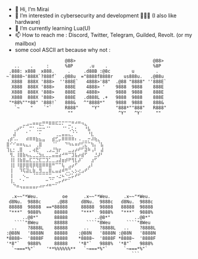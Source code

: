 - 👋 Hi, I’m Mirai
- 👀 I’m interested in cybersecurity and development 👨🏻‍💻 (I also like hardware)
- 🌱 I’m currently learning Lua(U)
- 📫 How to reach me : Discord, Twitter, Telegram, Guilded, Revolt. (or my mailbox)
- some cool ASCII art because why not :

```                      .                                .    
                      @88>                             @88>  
   ..    .     :      %8P      .u    .                 %8P   
 .888: x888  x888.     .     .d88B :@8c        u        .    
~`8888~'888X`?888f`  .@88u  ="8888f8888r    us888u.   .@88u  
  X888  888X '888>  ''888E`   4888>'88"  .@88 "8888" ''888E` 
  X888  888X '888>    888E    4888> '    9888  9888    888E  
  X888  888X '888>    888E    4888>      9888  9888    888E  
  X888  888X '888>    888E   .d888L .+   9888  9888    888E  
 "*88%""*88" '888!`   888&   ^"8888*"    9888  9888    888&  
   `~    "    `"`     R888"     "Y"      "888*""888"   R888" 
                       ""                 ^Y"   ^Y'     ""   
                                                             
⠀⠀⠀⠀⠀⣀⣠⠤⠶⠶⣖⡛⠛⠿⠿⠯⠭⠍⠉⣉⠛⠚⠛⠲⣄⠀⠀⠀⠀⠀
⠀⠀⢀⡴⠋⠁⠀⡉⠁⢐⣒⠒⠈⠁⠀⠀⠀⠈⠁⢂⢅⡂⠀⠀⠘⣧⠀⠀⠀⠀
⠀⠀⣼⠀⠀⠀⠁⠀⠀⠀⠂⠀⠀⠀⠀⢀⣀⣤⣤⣄⡈⠈⠀⠀⠀⠘⣇⠀⠀⠀
⢠⡾⠡⠄⠀⠀⠾⠿⠿⣷⣦⣤⠀⠀⣾⣋⡤⠿⠿⠿⠿⠆⠠⢀⣀⡒⠼⢷⣄⠀
⣿⠊⠊⠶⠶⢦⣄⡄⠀⢀⣿⠀⠀⠀⠈⠁⠀⠀⠙⠳⠦⠶⠞⢋⣍⠉⢳⡄⠈⣧
⢹⣆⡂⢀⣿⠀⠀⡀⢴⣟⠁⠀⢀⣠⣘⢳⡖⠀⠀⣀⣠⡴⠞⠋⣽⠷⢠⠇⠀⣼
⠀⢻⡀⢸⣿⣷⢦⣄⣀⣈⣳⣆⣀⣀⣤⣭⣴⠚⠛⠉⣹⣧⡴⣾⠋⠀⠀⣘⡼⠃
⠀⢸⡇⢸⣷⣿⣤⣏⣉⣙⣏⣉⣹⣁⣀⣠⣼⣶⡾⠟⢻⣇⡼⠁⠀⠀⣰⠋⠀⠀
⠀⢸⡇⠸⣿⡿⣿⢿⡿⢿⣿⠿⠿⣿⠛⠉⠉⢧⠀⣠⡴⠋⠀⠀⠀⣠⠇⠀⠀⠀
⠀⢸⠀⠀⠹⢯⣽⣆⣷⣀⣻⣀⣀⣿⣄⣤⣴⠾⢛⡉⢄⡢⢔⣠⠞⠁⠀⠀⠀⠀
⠀⢸⠀⠀⠀⠢⣀⠀⠈⠉⠉⠉⠉⣉⣀⠠⣐⠦⠑⣊⡥⠞⠋⠀⠀⠀⠀⠀⠀⠀
⠀⢸⡀⠀⠁⠂⠀⠀⠀⠀⠀⠀⠒⠈⠁⣀⡤⠞⠋⠁⠀⠀⠀⠀⠀⠀⠀⠀⠀⠀
⠀⠀⠙⠶⢤⣤⣤⣤⣤⡤⠴⠖⠚⠛⠉⠁⠀⠀⠀⠀⠀⠀⠀⠀⠀⠀⠀⠀⠀⠀
                                                         
  .x~~"*Weu.         oe      .x~~"*Weu.     .x~~"*Weu.   
 d8Nu.  9888c      .@88     d8Nu.  9888c   d8Nu.  9888c  
 88888  98888  ==*88888     88888  98888   88888  98888  
 "***"  9888%     88888     "***"  9888%   "***"  9888%  
      ..@8*"      88888          ..@8*"         ..@8*"   
   ````"8Weu      88888       ````"8Weu      ````"8Weu   
  ..    ?8888L    88888      ..    ?8888L   ..    ?8888L 
:@88N   '8888N    88888    :@88N   '8888N :@88N   '8888N 
*8888~  '8888F    88888    *8888~  '8888F *8888~  '8888F 
'*8"`   9888%     88888    '*8"`   9888%  '*8"`   9888%  
  `~===*%"`    '**%%%%%%**   `~===*%"`      `~===*%"`    
                                               ```

